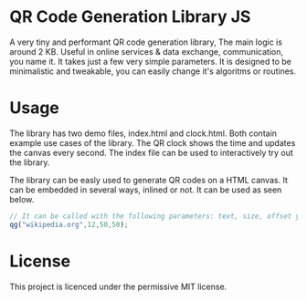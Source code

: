 # QR Code Generation Library JS
A very tiny and performant QR code generation library, The main logic is around 2 KB. Useful in online services &amp; data exchange, communication, you name it. It takes just a few very simple parameters. It is designed to be minimalistic and tweakable, you can easily change it's algoritms or routines.

# Usage
The library has two demo files, index.html and clock.html. Both contain example use cases of the library. 
The QR clock shows the time and updates the canvas every second. The index file can be used to interactively try out the library.

The library can be easly used to generate QR codes on a HTML canvas. It can be embedded in several ways, inlined or not. It can be used as seen below.

```javascript
// It can be called with the following parameters: text, size, offset y & x.
qg("wikipedia.org",12,50,50);
```
# License
This project is licenced under the permissive MIT license.
